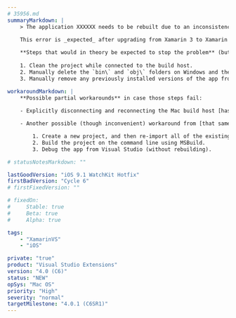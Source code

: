 ```yaml
---
# 35956.md
summaryMarkdown: |
    > The application XXXXXX needs to be rebuilt due to an inconsistency between the connected Mac and the local app. Please rebuild the application and try again.

    This error is _expected_ after upgrading from Xamarin 3 to Xamarin 4 until a clean build is performed.
    
    **Steps that would in theory be expected to stop the problem** (but might fail as reported in Bug 35956): 
    
    1. Clean the project while connected to the build host.
    2. Manually delete the `bin\` and `obj\` folders on Windows and the `$HOME/Library/Caches/Xamarin/mtbs` folder on Mac.
    3. Manually remove any previously installed versions of the app from the device (or use the "Simulator -> Reset Content and Settings" menu item if running on a simulator).

workaroundMarkdown: |
    **Possible partial workarounds** in case those steps fail:
    
    - Explicitly disconnecting and reconnecting the Mac build host [has been reported to help in one case](http://forums.xamarin.com/discussion/comment/165853/#Comment_165853).

    - Another possible (though inconvenient) workaround from [that same forum thread](http://forums.xamarin.com/discussion/56054/the-application-xxx-needs-to-be-rebuilt-due-to-an-inconsistency) is to:

        1. Create a new project, and then re-import all of the existing resources and files from the old project.
        2. Build the project on the command line using MSBuild.
        3. Debug the app from Visual Studio (without rebuilding).

# statusNotesMarkdown: ""

lastGoodVersion: "iOS 9.1 WatchKit Hotfix"
firstBadVersion: "Cycle 6"
# firstFixedVersion: ""

# fixedOn:
#     Stable: true
#     Beta: true
#     Alpha: true

tags:
    - "XamarinVS"
    - "iOS"

private: "true"
product: "Visual Studio Extensions"
version: "4.0 (C6)"
status: "NEW"
opSys: "Mac OS"
priority: "High"
severity: "normal"
targetMilestone: "4.0.1 (C6SR1)"
---
```

